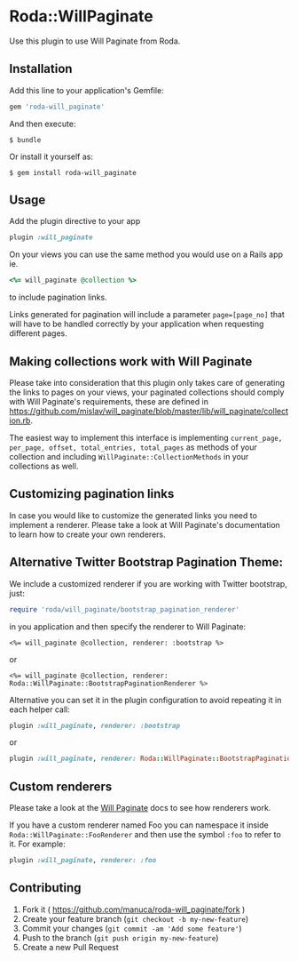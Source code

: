 # Roda::WillPaginate

Use this plugin to use Will Paginate from Roda.

## Installation

Add this line to your application's Gemfile:

```ruby
gem 'roda-will_paginate'
```

And then execute:

    $ bundle

Or install it yourself as:

    $ gem install roda-will_paginate

## Usage

Add the plugin directive to your app

```ruby
plugin :will_paginate
```

On your views you can use the same method you would use on a Rails app ie.

```ruby
<%= will_paginate @collection %>
```

to include pagination links. 

Links generated for pagination will include a parameter `page=[page_no]` that will have to be handled correctly by your application when requesting different pages.

## Making collections work with Will Paginate

Please take into consideration that this plugin only takes care of generating the links to pages on your views, your paginated collections should comply with Will Paginate's requirements, these are defined  in https://github.com/mislav/will_paginate/blob/master/lib/will_paginate/collection.rb.

The easiest way to implement this interface is implementing `current_page, per_page, offset, total_entries, total_pages` as methods of your collection and including `WillPaginate::CollectionMethods` in your collections as well.

## Customizing pagination links

In case you would like to customize the generated links you need to implement a renderer. Please take a look at Will Paginate's documentation to learn how to create your own renderers.

## Alternative Twitter Bootstrap Pagination Theme:

We include a customized renderer if you are working with Twitter bootstrap, just:

```ruby
require 'roda/will_paginate/bootstrap_pagination_renderer'
```

in you application and then specify the renderer to Will Paginate:

```
<%= will_paginate @collection, renderer: :bootstrap %>

```

or

```
<%= will_paginate @collection, renderer: Roda::WillPaginate::BootstrapPaginationRenderer %>

```

Alternative you can set it in the plugin configuration to avoid repeating it
in each helper call:

```ruby
plugin :will_paginate, renderer: :bootstrap
```

or

```ruby
plugin :will_paginate, renderer: Roda::WillPaginate::BootstrapPaginationRenderer
```

## Custom renderers

Please take a look at the [Will Paginate](https://github.com/mislav/will_paginate) docs to see how renderers work.

If you have a custom renderer named Foo you can namespace it inside `Roda::WillPaginate::FooRenderer` and then use the symbol `:foo` to refer to it. For example:

```ruby
plugin :will_paginate, renderer: :foo
```

## Contributing

1. Fork it ( https://github.com/manuca/roda-will_paginate/fork )
2. Create your feature branch (`git checkout -b my-new-feature`)
3. Commit your changes (`git commit -am 'Add some feature'`)
4. Push to the branch (`git push origin my-new-feature`)
5. Create a new Pull Request
